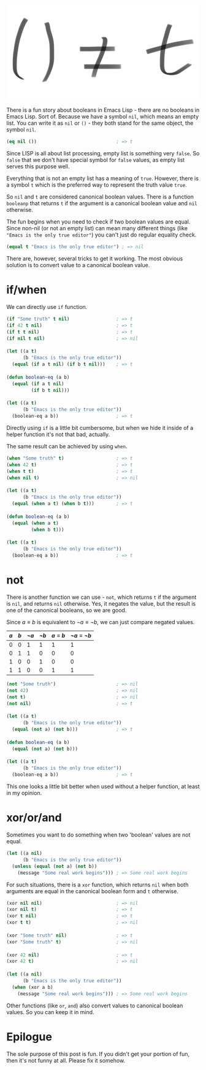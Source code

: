 ![](/images/2018-10-14-equality-of-booleans-in-emacs/2022-07-19-20-34-19-emacs-booleans.webp)

There is a fun story about booleans in Emacs Lisp - there are no booleans in Emacs Lisp. Sort of. Because we have a symbol `nil`, which means an empty list. You can write it as `nil` or `()` - they both stand for the same object, the symbol `nil`.

``` commonlisp
(eq nil ())                             ; => t
```

Since LISP is all about list processing, empty list is something very `false`. So `false` that we don't have special symbol for `false` values, as empty list serves this purpose well.

Everything that is not an empty list has a meaning of `true`. However, there is a symbol `t` which is the preferred way to represent the truth value `true`.

So `nil` and `t` are considered canonical boolean values. There is a function `booleanp` that returns `t` if the argument is a canonical boolean value and `nil` otherwise.

The fun begins when you need to check if two boolean values are equal. Since non-nil (or not an empty list) can mean many different things (like `"Emacs is the only true editor"`) you can't just do regular equality check.

``` commonlisp
(equal t "Emacs is the only true editor") ; => nil
```

There are, however, several tricks to get it working. The most obvious solution is to convert value to a canonical boolean value.

<!--more-->

# if/when

We can directly use `if` function.

``` commonlisp
(if "Some truth" t nil)                 ; => t
(if 42 t nil)                           ; => t
(if t t nil)                            ; => t
(if nil t nil)                          ; => nil

(let ((a t)
      (b "Emacs is the only true editor"))
  (equal (if a t nil) (if b t nil)))    ; => t

(defun boolean-eq (a b)
  (equal (if a t nil)
         (if b t nil)))

(let ((a t)
      (b "Emacs is the only true editor"))
  (boolean-eq a b))                     ; => t
```

Directly using `if` is a little bit cumbersome, but when we hide it inside of a helper function it's not that bad, actually.

The same result can be achieved by using `when`.

``` commonlisp
(when "Some truth" t)                   ; => t
(when 42 t)                             ; => t
(when t t)                              ; => t
(when nil t)                            ; => nil

(let ((a t)
      (b "Emacs is the only true editor"))
  (equal (when a t) (when b t)))        ; => t

(defun boolean-eq (a b)
  (equal (when a t)
         (when b t)))

(let ((a t)
      (b "Emacs is the only true editor"))
  (boolean-eq a b))                     ; => t
```

# not

There is another function we can use - `not`, which returns `t` if the argument is `nil`, and returns `nil` otherwise. Yes, it negates the value, but the result is one of the canonical booleans, so we are good.

Since $a \equiv b$ is equivalent to $\neg a \equiv \neg b$, we can just compare negated values.

| $a$ | $b$ | $\neg a$ | $\neg b$ | $a \equiv b$ | $\neg a \equiv \neg b$ |
|-----|-----|----------|----------|--------------|------------------------|
| 0   | 0   | 1        | 1        | 1            | 1                      |
| 0   | 1   | 1        | 0        | 0            | 0                      |
| 1   | 0   | 0        | 1        | 0            | 0                      |
| 1   | 1   | 0        | 0        | 1            | 1                      |

``` commonlisp
(not "Some truth")                      ; => nil
(not 42)                                ; => nil
(not t)                                 ; => nil
(not nil)                               ; => t

(let ((a t)
      (b "Emacs is the only true editor"))
  (equal (not a) (not b)))              ; => t

(defun boolean-eq (a b)
  (equal (not a) (not b)))

(let ((a t)
      (b "Emacs is the only true editor"))
  (boolean-eq a b))                     ; => t
```

This one looks a little bit better when used without a helper function, at least in my opinion.

# xor/or/and

Sometimes you want to do something when two 'boolean' values are not equal.

``` commonlisp
(let ((a nil)
      (b "Emacs is the only true editor"))
  (unless (equal (not a) (not b))
    (message "Some real work begins"))) ; => Some real work begins
```

For such situations, there is a `xor` function, which returns `nil` when both arguments are equal in the canonical boolean form and `t` otherwise.

``` commonlisp
(xor nil nil)                           ; => nil
(xor nil t)                             ; => t
(xor t nil)                             ; => t
(xor t t)                               ; => nil

(xor "Some truth" nil)                  ; => t
(xor "Some truth" t)                    ; => nil

(xor 42 nil)                            ; => t
(xor 42 t)                              ; => nil

(let ((a nil)
      (b "Emacs is the only true editor"))
  (when (xor a b)
    (message "Some real work begins"))) ; => Some real work begins
```

Other functions (like `or`, `and`) also convert values to canonical boolean values. So you can keep it in mind.

# Epilogue

The sole purpose of this post is fun. If you didn't get your portion of fun, then it's not funny at all. Please fix it somehow.
